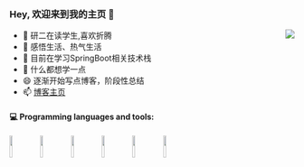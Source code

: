 ### Hey, 欢迎来到我的主页 👋

<img align="right" src="https://github-readme-stats.vercel.app/api?username=ChenSheng6869&show_icons=true&hide_title=true&theme=blue-green" />


- 🔭 研二在读学生,喜欢折腾
- 🤔 感悟生活、热气生活
- 🌱 目前在学习SpringBoot相关技术栈
- 💬 什么都想学一点
- 😄 逐渐开始写点博客，阶段性总结
- 📫 [博客主页](https://www.cnblogs.com/csrecord/)

#### :computer: Programming languages and tools:

<code><img width="10%" src="https://www.vectorlogo.zone/logos/java/java-ar21.svg"></code>
<code><img width="10%" src="https://www.vectorlogo.zone/logos/springio/springio-ar21.svg"></code>
<code><img width="10%" src="https://www.vectorlogo.zone/logos/git-scm/git-scm-ar21.svg"></code>
<code><img width="10%" src="https://www.vectorlogo.zone/logos/mysql/mysql-ar21.svg"></code>
<code><img width="10%" src="https://www.vectorlogo.zone/logos/redis/redis-ar21.svg"></code>
<code><img width="10%" src="https://www.vectorlogo.zone/logos/linux/linux-ar21.svg"></code>

